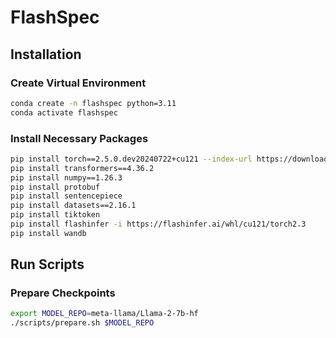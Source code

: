 # FlashSpec
## Installation
### Create Virtual Environment
``` bash
conda create -n flashspec python=3.11
conda activate flashspec
```

### Install Necessary Packages

``` bash
pip install torch==2.5.0.dev20240722+cu121 --index-url https://download.pytorch.org/whl/nightly/cu121/
pip install transformers==4.36.2
pip install numpy==1.26.3
pip install protobuf
pip install sentencepiece
pip install datasets==2.16.1
pip install tiktoken
pip install flashinfer -i https://flashinfer.ai/whl/cu121/torch2.3
pip install wandb
```

## Run Scripts
### Prepare Checkpoints
```bash
export MODEL_REPO=meta-llama/Llama-2-7b-hf
./scripts/prepare.sh $MODEL_REPO
```

<!-- ### Test Latency
```bash
ENABLE_INTRA_NODE_COMM=1 torchrun --standalone --nproc_per_node=8 --master_port=13456 tests/test_latency_new.py --maxlen 272 --declen_list 1 2 4 8 --prefixlen 128 --batch 1 --checkpoint_path checkpoints/meta-llama/Llama-2-70b-hf/model.pth --rank_group 0 1 2 3 4 5 6 7 --compile
```

### Run Baseline
```bash
ENABLE_INTRA_NODE_COMM=1 torchrun --standalone --nproc_per_node=8 --master_port=13456 tests/baseline_benchmark_new.py --B 1 --checkpoint_path checkpoints/meta-llama/Llama-2-70b-hf/model.pth --compile --rank_group 0 1 2 3 4 5 6 7
``` -->

<!-- ### Generate Acceptance Rate Vector
```bash
ENABLE_INTRA_NODE_COMM=1 torchrun --standalone --nproc_per_node=8 --master_port=13456 tests/test_accept_new.py --target_group 0 1 2 3 4 5 6 7 --draft_group 0 1 2 3 4 5 6 7 --T 0.6 --P 0.9 --M 256 --W 31 --dataset cnn --dst new-7b-70b-acc.pt --compile
```

### Generate Tree Grow Map
```bash
python tree_search.py --config demo_config.jason
```

### Run Batch Tree Speculative Decoding(w/o pipeline)
```bash
ENABLE_INTRA_NODE_COMM=1 torchrun --standalone --nproc_per_node=8 tests/batchtree_benchmark_new.py --target_group 0 1 2 3 4 5 6 7 --draft_group 0 1 2 3 4 5 6 7 --T 0.6 --P 0.9 --M 256 --B 2 --growmap demo_tree.pt --Mode benchmark --compile
```

### Run Pipeline Tree Speculative Decoding
```bash
ENABLE_INTRA_NODE_COMM=1 torchrun --standalone --nproc_per_node=8 tests/pipetree_benchmark_new.py --target_group 0 1 2 3 4 5 6 --draft_group 7 --T 0.6 --P 0.9 --M 256 --B 2 --growmap demo_tree.pt --Mode fast --compile
``` -->

<!-- ## Performance on A100 80G PCIE
Unit in ms, Prefix = 512, Batch size = 1
| Model / # GPUs | 1 | 2 | 4 | 8 |
|---|---|---|---|---|
| Sheared-LLaMA-2.7B  |  7.9 |   |   |  |
| Llama-2-7b  | 12.7  | 10.2  | 8.2  |   |
| Llama-2-13b  | 21.6 |   |   |   |
| Llama-2-70b | x  |   |   |   |
| vicuna-33b-v1.3 | 49.0  |   |   |   |

## Performance on A100 80G SXM
Unit in ms, Prefix = 512, Batch size = 1
| Model / # GPUs | 1 | 2 | 4 | 8 |
|---|---|---|---|---|
| Llama-2-70b | x  | 59.0 | 37.5  | 27.7 |

## Performance on H100 80G PCIE
Unit in ms, Prefix = 512, Batch size = 1
| Model / # GPUs | 1 | 2 | 4 | 8 |
|---|---|---|---|---|
| Llama-2-7b  | 12.7  | 9.0  | 7.3  |   |

## Performance on 4090 24G PCIE
Unit in ms, Prefix = 512, Batch size = 1
| Model / # GPUs | 1 | 2 | 4 | 8 |
|---|---|---|---|---|
| Llama-2-7b  | 17.1  | 11.3  | 7.5  | 5.9  |
| Llama-2-70b | x  |  x | x  | 29.9  |
| vicuna-33b-v1.3 | x  | x  | 25.0  | x  |

## Performance on L40 48G PCIE
Unit in ms, Prefix = 512, Batch size = 1
| Model / # GPUs | 1 | 2 | 4 | 8 |
|---|---|---|---|---|
| Llama-2-7b  | 22.1  | 14.4  | 9.0  | 7.0  |
| Llama-2-70b | x  |  x | 69.9  | x  |

PP+TP Degree= 4 4 means the first and second pipeline stages are both doing tensor parallelism with degree=4.

| PP+TP Degree | 2 2 | 2 2 2 | 4 4 |
|---|---|---|---|
| Llama-2-7b  | 14.6  | 14.6 | 9.1 | -->
